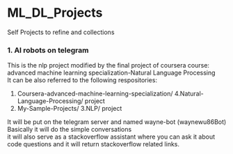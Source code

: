 # ML_DL_Projects
Self Projects to refine and collections

### 1. AI robots on telegram
This is the nlp project modified by the final project of coursera course: advanced machine learning specialization-Natural Language Processing  
It can be also referred to the following respositories: <br>
1) Coursera-advanced-machine-learning-specialization/ 4.Natural-Language-Processing/ project <br>
2) My-Sample-Projects/ 3.NLP/ project <br>

It will be put on the telegram server and named wayne-bot (waynewu86Bot) <br>
Basically it will do the simple conversations <br> 
it will also serve as a stackoverflow assistant where you can ask it about code questions and it will return stackoverflow related links.

###


